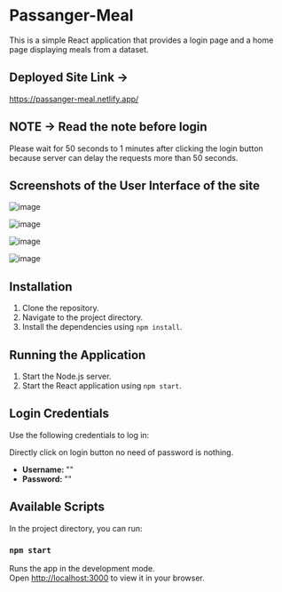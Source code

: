 # Passanger-Meal

This is a simple React application that provides a login page and a home page displaying meals from a dataset. 

## Deployed Site Link ->
https://passanger-meal.netlify.app/

## NOTE -> Read the note before login 
Please wait for 50 seconds to 1 minutes after clicking the login button because server can delay the requests more than 50 seconds.


## Screenshots of the User Interface of the site
![image](https://github.com/user-attachments/assets/7fb4b0da-1ad4-43a3-949c-94da44593857)

![image](https://github.com/user-attachments/assets/cb8835be-6214-432d-bc4d-5ba5569fce3a)

![image](https://github.com/user-attachments/assets/a09553ad-ae30-4ff1-ad6b-b74eb39256b6)

![image](https://github.com/user-attachments/assets/f45909d0-22d8-47a9-b17f-dfbde3aa5c53)


## Installation

1. Clone the repository.
2. Navigate to the project directory.
3. Install the dependencies using `npm install`.

## Running the Application

1. Start the Node.js server.
2. Start the React application using `npm start`.

## Login Credentials

Use the following credentials to log in:

Directly click on login button no need of password is nothing.

- **Username:** ""
- **Password:** ""

## Available Scripts

In the project directory, you can run:

### `npm start`

Runs the app in the development mode.\
Open [http://localhost:3000](http://localhost:3000) to view it in your browser.
